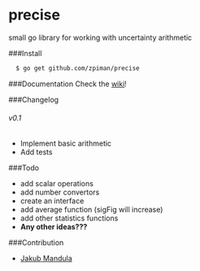 precise
=======

small go library for working with uncertainty arithmetic

###Install
```bash
  $ go get github.com/zpiman/precise
```
###Documentation
Check the [wiki](https://github.com/zpiman/precise/wiki/Doc)!

###Changelog
###### v0.1
  * Implement basic arithmetic
  * Add tests

###Todo
* add scalar operations
* add number convertors
* create an interface
* add average function (sigFig will increase)
* add other statistics functions
* **Any other ideas???** 

###Contribution

* [Jakub Mandula](https://github.com/zpiman/)
